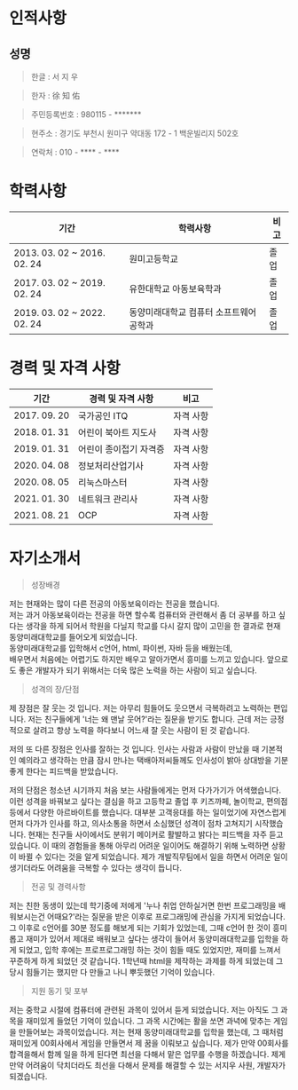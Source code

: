 # 인적사항

## 성명
> 한글 : 서 지 우

> 한자 : 徐 知 佑

> 주민등록번호 : 980115 - *******

>  현주소 : 경기도 부천시 원미구 약대동 172 - 1 백운빌리지 502호

> 연락처 : 010 - **** - ****

# 학력사항

|기간|학력사항|비고|
|-----------|-----------|-----------|
|2013. 03. 02 ~ 2016. 02. 24|원미고등학교|졸업|
|2017. 03. 02 ~ 2019. 02. 24|유한대학교 아동보육학과|졸업|
|2019. 03. 02 ~ 2022. 02. 24|동양미래대학교 컴퓨터 소프트웨어 공학과|졸업|

# 경력 및 자격 사항

|기간|경력 및 자격 사항|비고|
|----------|-----------|----------|
|2017. 09. 20|국가공인 ITQ|자격 사항|
|2018. 01. 31|어린이 북아트 지도사|자격 사항|
|2019. 01. 31|어린이 종이접기 자격증|자격 사항|
|2020. 04. 08|정보처리산업기사|자격 사항|
|2020. 08. 05|리눅스마스터|자격 사항|
|2021. 01. 30|네트워크 관리사|자격 사항|
|2021. 08. 21|OCP|자격 사항|

# 자기소개서

> 성장배경

저는 현재와는 많이 다른 전공의 아동보육이라는 전공을 했습니다.<br> 저는 과거 아동보육이라는 전공을 하면 할수록 컴퓨터와 관련해서 좀 더 공부를 하고 싶다는 생각을 하게 되어서 학원을 다닐지 학교를 다시 갈지 많이 고민을 한 결과로 현재 동양미래대학교를 들어오게 되었습니다.<br> 동양미래대학교를 입학해서 c언어, html, 파이썬, 자바 등을 배웠는데,<br> 배우면서 처음에는 어렵기도 하지만 배우고 알아가면서 흥미를 느끼고 있습니다. 앞으로도 좋은 개발자가 되기 위해서는 더욱 많은 노력을 하는 사람이 되고 싶습니다.

> 성격의 장/단점

제 장점은 잘 웃는 것 입니다. 저는 아무리 힘들어도 웃으면서 극복하려고 노력하는 편입니다. 저는 친구들에게 '너는 왜 맨날 웃어?'라는 질문을 받기도 합니다. 근데 저는 긍정적으로 살려고 항상 노력을 하다보니 어느새 잘 웃는 사람이 된 것 같습니다. 

저의 또 다른 장점은 인사를 잘하는 것 입니다. 인사는 사람과 사람이 만났을 때 기본적인 예의라고 생각하는 만큼 잠시 만나는 택배아저씨들께도 인사성이 밝아 상대방을 기분 좋게 한다는 피드백을 받았습니다.

저의 단점은 청소년 시기까지 처음 보는 사람들에게는 먼저 다가가기가 어색했습니다. 이런 성격을 바꿔보고 싶다는 결심을 하고 고등학교 졸업 후 키즈까페, 놀이학교, 편의점 등에서 다양한 아르바이트를 했습니다. 대부분 고객응대를 하는 일이었기에 자연스럽게 먼저 다가가 인사를 하고, 의사소통을 하면서 소심했던 성격이 점차 고쳐지기 시작했습니다. 현재는 친구들 사이에서도 분위기 메이커로 활발하고 밝다는 피드백을 자주 듣고 있습니다. 이 때의 경험들을 통해 아무리 어려운 일이어도 해결하기 위해 노력하면 상황이 바뀔 수 있다는 것을 알게 되었습니다. 제가 개발직무팀에서 일을 하면서 어려운 일이 생기더라도 어려움을 극복할 수 있다는 생각이 듭니다.

> 전공 및 경력사항

저는 친한 동생이 있는데 학기중에 저에게 '누나 취업 안하실거면 한번 프로그래밍을 배워보시는건 어때요?'라는 질문을 받은 이후로 프로그래밍에 관심을 가지게 되었습니다. 그 이후로 c언어를 30분 정도를 해보게 되는 기회가 있었는데, 그때 c언어 한 것이 흥미롭고 재미가 있어서 제대로 배워보고 싶다는 생각이 들어서 동양미래대학교를 입학을 하게 되었고, 입학 후에는 프로프로그래밍 하는 것이 힘들 때도 있었지만, 재미를 느껴서 꾸준하게 하게 되었던 것 같습니다. 1학년때 html을 제작하는 과제를 하게 되었는데 그 당시 힘들기는 했지만 다 만들고 나니 뿌듯했던 기억이 있습니다.

> 지원 동기 및 포부

저는 중학교 시절에 컴퓨터에 관련된 과목이 있어서 듣게 되었습니다. 저는 아직도 그 과목을 재미있게 들었던 기억이 있습니다. 그 과목 시간에는 활을 쏘면 과녁에 맞추는 게임을 만들어보는 과목이었습니다. 저는 현재 동양미래대학교를 입학을 했는데, 그 때처럼 재미있게 00회사에서 게임을 만들면서 제 꿈을 이뤄보고 싶습니다. 제가 만약 00회사를 합격을해서 함께 일을 하게 된다면 최선을 다해서 맡은 업무를 수행을 하겠습니다. 제게 만약 어려움이 닥치더라도 최선을 다해서 문제를 해결할 수 있는 서지우 사원, 개발자가 되겠습니다.
